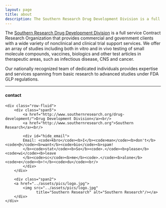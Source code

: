 ```yaml
---
layout: page
title: about
description: The Southern Research Drug Development Division is a full service CRO based in Birmingham, AL and Frederick, MD. 
---
```


The 
[Southern Research Drug Development Division](http://http://www.southernresearch.org/drug-development/)
is a full service Contract Research Organization that provides commercial and government clients with a wide variety 
of nonclinical and clinical trial support services. We offer an array of studies including both in vitro and in vivo testing of small molecule compounds, vaccines, biologics and other test articles in therapeutic areas, such as infectious disease, CNS and cancer.

Our nationally recognized team of dedicated individuals provides expertise and services spanning from basic research to advanced studies under FDA GLP regulations.



---

<div class="container">
<h4><a name="contact"></a>contact</h4>

    <div class="row-fluid">
        <div class="span5">
            <a href="http://www.southernresearch.org/drug-development/">Drug Development Division</a><br/>
            <a href="http://www.southernresearch.org">Southern Research</a><br/>

            <div id="hide_email">
            Email: <code>kbro</code><b>I</b><code>man</code><b>don't</b><code>@</code><b>want</b><code>bio</code><b>spam!
            </b><code>stat</code><b>So</b><code>.</code><b>please</b><code>wi</code><b>leave
            </b><code>sc</code><b>me</b><code>.</code><b>alone</b><code>e</code><b>!</b><code>du</code><br/>
            </div>
        </div>

        <div class="span2">
        <a href="../assets/pics/logo.jpg">
            <img src="../assets/pics/logo.jpg"
                  title="Southern Research" alt="Southern Research"/></a>
        </div>
    </div>
</div>
